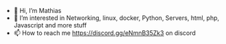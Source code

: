 - 👋 Hi, I’m Mathias
- 👀 I’m interested in Networking, linux, docker, Python, Servers, html, php, Javascript and more stuff
- 📫 How to reach me https://discord.gg/eNmnB35Zk3 on discord
